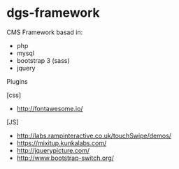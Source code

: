 dgs-framework
=============

CMS Framework basad in:
- php
- mysql
- bootstrap 3 (sass)
- jquery

Plugins

[css]
- http://fontawesome.io/

[JS]
- http://labs.rampinteractive.co.uk/touchSwipe/demos/
- https://mixitup.kunkalabs.com/
- http://jquerypicture.com/
- http://www.bootstrap-switch.org/

